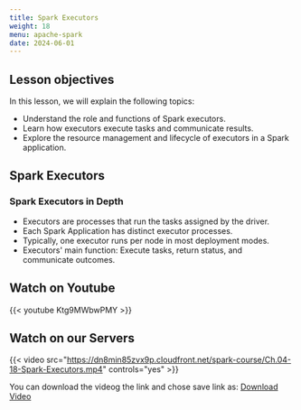 ```yaml
---
title: Spark Executors
weight: 18
menu: apache-spark
date: 2024-06-01
---
```


## Lesson objectives

In this lesson, we will explain the following topics:
- Understand the role and functions of Spark executors.
- Learn how executors execute tasks and communicate results.
- Explore the resource management and lifecycle of executors in a Spark application.

## Spark Executors

### Spark Executors in Depth

- Executors are processes that run the tasks assigned by the driver.
- Each Spark Application has distinct executor processes.
- Typically, one executor runs per node in most deployment modes.
- Executors' main function: Execute tasks, return status, and communicate outcomes.

## Watch on Youtube

{{< youtube Ktg9MWbwPMY >}}

## Watch on our Servers

{{< video src="https://dn8min85zvx9p.cloudfront.net/spark-course/Ch.04-18-Spark-Executors.mp4" controls="yes" >}}

You can download the videog the link and chose save link as: [Download Video](https://dn8min85zvx9p.cloudfront.net/spark-course/Ch.04-18-Spark-Executors.mp4)
